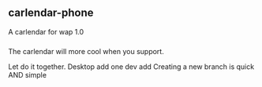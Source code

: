 ## carlendar-phone
A carlendar for wap
1.0

###
The carlendar will more cool when you support.

Let do it together.
Desktop add one
dev add
Creating a new branch is quick AND simple
